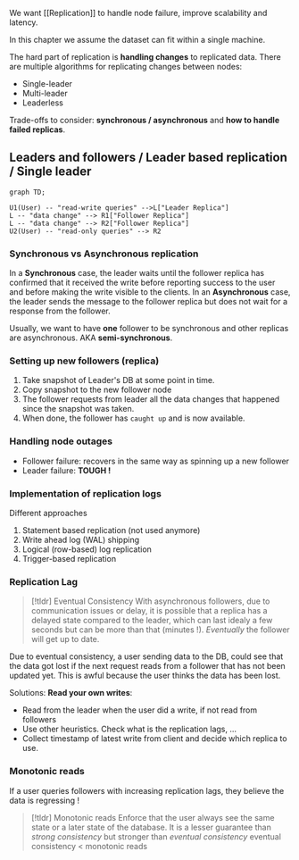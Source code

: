We want [[Replication]] to handle node failure, improve scalability and latency.

In this chapter we assume the dataset can fit within a single machine.

The hard part of replication is **handling changes** to replicated data. 
There are multiple algorithms for replicating changes between nodes: 
- Single-leader
- Multi-leader
- Leaderless

Trade-offs to consider: **synchronous / asynchronous** and **how to handle failed replicas**.

## Leaders and followers / Leader based replication / Single leader
```mermaid
graph TD;

U1(User) -- "read-write queries" -->L["Leader Replica"] 
L -- "data change" --> R1["Follower Replica"]
L -- "data change" --> R2["Follower Replica"]
U2(User) -- "read-only queries" --> R2
```

### Synchronous vs Asynchronous replication
In a **Synchronous** case, the leader waits until the follower replica has confirmed that it received the write before reporting success to the user and before making the write visible to the clients.
In an **Asynchronous** case, the leader sends the message to the follower replica but does not wait for a response from the follower.

Usually, we want to have **one** follower to be synchronous and other replicas are asynchronous. AKA **semi-synchronous**. 

### Setting up new followers (replica)
1. Take snapshot of Leader's DB at some point in time. 
2. Copy snapshot to the new follower node
3. The follower requests from leader all the data changes that happened since the snapshot was taken.
4. When done, the follower has `caught up` and is now available.

### Handling node outages
- Follower failure: recovers in the same way as spinning up a new follower
- Leader failure: **TOUGH !**

### Implementation of replication logs
Different approaches
1. Statement based replication (not used anymore)
2. Write ahead log (WAL) shipping
3. Logical (row-based) log replication
4. Trigger-based replication


### Replication Lag
> [!tldr] Eventual Consistency
> With asynchronous followers, due to communication issues or delay, it is possible that a replica has a delayed state compared to the leader, which can last idealy a few seconds but can be more than that (minutes !). *Eventually* the follower will get up to date.

Due to eventual consistency, a user sending data to the DB, could see that the data got lost if the next request reads from a follower that has not been updated yet. This is awful because the user thinks the data has been lost.

Solutions: **Read your own writes**:
- Read from the leader when the user did a write, if not read from followers
- Use other heuristics. Check what is the replication lags, ...
- Collect timestamp of latest write from client and decide which replica to use. 

### Monotonic reads

If a user queries followers with increasing replication lags, they believe the data is regressing !
> [!tldr] Monotonic reads
> Enforce that the user always see the same state or a later state of the database.
> It is a lesser guarantee than *strong consistency* but stronger than *eventual consistency*
> eventual consistency < monotonic reads 



